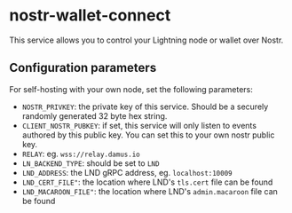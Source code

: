 # nostr-wallet-connect

This service allows you to control your Lightning node or wallet over Nostr.

## Configuration parameters
For self-hosting with your own node, set the following parameters:

- `NOSTR_PRIVKEY`: the private key of this service. Should be a securely randomly generated 32 byte hex string.
- `CLIENT_NOSTR_PUBKEY`: if set, this service will only listen to events authored by this public key. You can set this to your own nostr public key.
- `RELAY`: eg. `wss://relay.damus.io`
- `LN_BACKEND_TYPE`: should be set to `LND`
- `LND_ADDRESS`: the LND gRPC address, eg. `localhost:10009`
- `LND_CERT_FILE"`: the location where LND's `tls.cert` file can be found
- `LND_MACAROON_FILE"`:  the location where LND's `admin.macaroon` file can be found